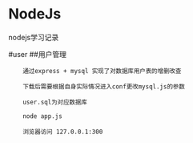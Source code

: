 # NodeJs
nodejs学习记录


#user
    ##用户管理

        通过express + mysql 实现了对数据库用户表的增删改查

        下载后需要根据自身实际情况进入conf更改mysql.js的参数

        user.sql为对应数据库

        node app.js

        浏览器访问 127.0.0.1:300

